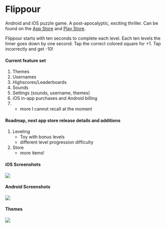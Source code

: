 # Flippour

Android and iOS puzzle game. A post-apocalyptic, exciting thriller. Can be found on the [App Store](https://itunes.apple.com/us/app/flippour/id1223271957?ls=1&mt=8) and [Play Store](https://play.google.com/store/apps/details?id=com.flippour).

Flippour starts with ten seconds to complete each level. Each ten levels the timer goes down by one second. Tap the correct colored square for +1. Tap incorrectly and get -10!

#### Current feature set

1. Themes
2. Usernames
3. Highscores/Leaderboards
4. Sounds
5. Settings (sounds, username, themes)
6. iOS in-app purchases and Android billing
7. + more I cannot recall at the moment

#### Roadmap, next app store release details and additions

1. Leveling
      * Toy with bonus levels
      * different level progression difficulty
2. Store
      * more items!

#### iOS Screenshots

![](https://github.com/mini-eggs/Flippour/raw/master/artwork/screenshots/readme/ios_scenes.png)

#### Android Screenshots

![](https://github.com/mini-eggs/Flippour/raw/master/artwork/screenshots/readme/android_screens.png)

#### Themes

![](https://github.com/mini-eggs/Flippour/raw/master/artwork/screenshots/readme/android_themes.png)
